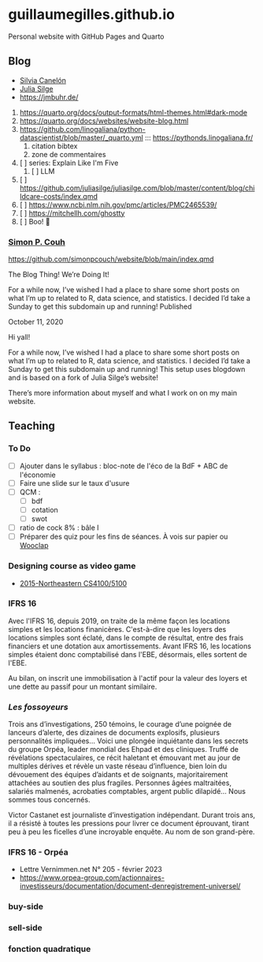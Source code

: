 # guillaumegilles.github.io

Personal website with GitHub Pages and Quarto

## Blog

- [Silvia Canelón](https://silviacanelon.com/)
- [Julia Silge](https://juliasilge.com/)
- https://jmbuhr.de/

1. https://quarto.org/docs/output-formats/html-themes.html#dark-mode
2. https://quarto.org/docs/websites/website-blog.html
3. https://github.com/linogaliana/python-datascientist/blob/master/_quarto.yml ::: https://pythonds.linogaliana.fr/
   1. citation bibtex
   2. zone de commentaires
4. [ ] series: Explain Like I'm Five
   1. [ ] LLM
5. [ ] https://github.com/juliasilge/juliasilge.com/blob/master/content/blog/childcare-costs/index.qmd
6. [ ] https://www.ncbi.nlm.nih.gov/pmc/articles/PMC2465539/
7. [ ] https://mitchellh.com/ghostty
8. [ ] Boo! 👻

### [Simon P. Couh](https://www.simonpcouch.com/)

https://github.com/simonpcouch/website/blob/main/index.qmd

The Blog Thing! We’re Doing It!

For a while now, I’ve wished I had a place to share some short posts on what I’m up to related to R, data science, and statistics. I decided I’d take a Sunday to get this subdomain up and running!
Published

October 11, 2020

Hi yall!

For a while now, I’ve wished I had a place to share some short posts on what I’m up to related to R, data science, and statistics. I decided I’d take a Sunday to get this subdomain up and running! This setup uses blogdown and is based on a fork of Julia Silge’s website!

There’s more information about myself and what I work on on my main website.

## Teaching

### To Do

- [ ] Ajouter dans le syllabus : bloc-note de l'éco de la BdF + ABC de l'économie
- [ ] Faire une slide sur le taux d'usure
- [ ] QCM :
  - [ ] bdf
  - [ ] cotation
  - [ ] swot
- [ ] ratio de cock 8% : bâle I
- [ ] Préparer des quiz pour les fins de séances. À vois sur papier ou [Wooclap](https://www.wooclap.com/fr/)

### Designing course as video game

- [2015-Northeastern CS4100/5100](https://mlhommet.wordpress.com/teaching/2015fai/)

### IFRS 16

Avec l'IFRS 16, depuis 2019, on traite de la même façon les locations simples
et les locations finanicères. C'est-à-dire que les loyers des locations simples
sont éclaté, dans le compte de résultat, entre des frais financiers et une
dotation aux amortissements. Avant IFRS 16, les locations simples étaient donc
comptabilisé dans l'EBE, désormais, elles sortent de l'EBE.

Au bilan, on inscrit une immobilisation à l'actif pour la valeur des loyers et une
dette au passif pour un montant similaire.

### _Les fossoyeurs_

Trois ans d’investigations, 250 témoins, le courage d’une poignée de lanceurs
d’alerte, des dizaines de documents explosifs, plusieurs personnalités impliquées…
Voici une plongée inquiétante dans les secrets du groupe Orpéa, leader mondial des
Ehpad et des cliniques. Truffé de révélations spectaculaires, ce récit haletant
et émouvant met au jour de multiples dérives et révèle un vaste réseau
d’influence, bien loin du dévouement des équipes d’aidants et de soignants,
majoritairement attachées au soutien des plus fragiles. Personnes âgées
maltraitées, salariés malmenés, acrobaties comptables, argent public dilapidé…
Nous sommes tous concernés.

Victor Castanet est journaliste d’investigation indépendant. Durant trois ans,
il a résisté à toutes les pressions pour livrer ce document éprouvant, tirant
peu à peu les ficelles d’une incroyable enquête. Au nom de son grand-père.

### IFRS 16 - Orpéa

- Lettre Vernimmen.net N° 205 - février 2023
- https://www.orpea-group.com/actionnaires-investisseurs/documentation/document-denregistrement-universel/

### buy-side

### sell-side

### fonction quadratique
